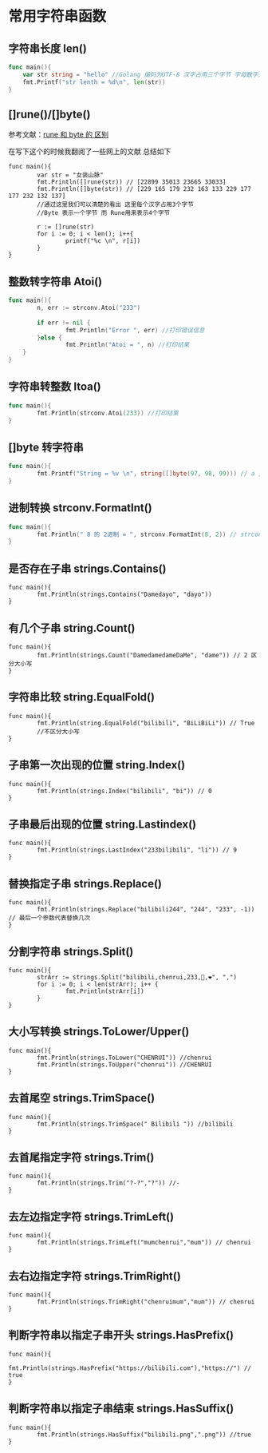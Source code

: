 # 常用字符串函数

## 字符串长度 len()

```go
func main(){
	var str string = "hello" //Golang 编码为UTF-8 汉字占用三个字节 字母数字只占用一个字节
	fmt.Printf("str lenth = %d\n", len(str))
}
```

## []rune()/[]byte()

参考文献：[rune 和 byte 的 区别](https://learnku.com/articles/23411/the-difference-between-rune-and-byte-of-gohttps://learnku.com/articles/23411/the-difference-between-rune-and-byte-of-go)

在写下这个的时候我翻阅了一些网上的文献 总结如下

```golang
func main(){
		var str = "女装山脉"
		fmt.Println([]rune(str)) // [22899 35013 23665 33033]
		fmt.Println([]byte(str)) // [229 165 179 232 163 133 229 177 177 232 132 137]
		//通过这里我们可以清楚的看出 这里每个汉字占用3个字节
		//Byte 表示一个字节 而 Rune用来表示4个字节
  
		r := []rune(str)
		for i := 0; i < len(); i++{
				printf("%c \n", r[i])
		}
}
```

## 整数转字符串 Atoi()

```go
func main(){
		n, err := strconv.Atoi("233")
		
		if err != nil {
				fmt.Println("Error ", err) //打印错误信息
		}else {
				fmt.Println("Atoi = ", n) //打印结果
	}
}
```

## 字符串转整数 Itoa()

```go
func main(){
		fmt.Println(strconv.Atoi(233)) //打印结果
}
```

## []byte 转字符串

```go
func main(){
		fmt.Printf("String = %v \n", string([]byte(97, 98, 99))) // a , b , c
}
```

## 进制转换 strconv.FormatInt()

```go
func main(){
		fmt.Println(" 8 的 2进制 = ", strconv.FormatInt(8, 2)) // strconv.FormatInt(数, 进制数)
}
```

## 是否存在子串 strings.Contains()

```
func main(){
		fmt.Println(strings.Contains("Damedayo", "dayo"))
}
```

## 有几个子串 string.Count()

```
func main(){
		fmt.Println(strings.Count("DamedamedameDaMe", "dame")) // 2 区分大小写
}
```

## 字符串比较 string.EqualFold()

```
func main(){
		fmt.Println(string.EqualFold("bilibili", "BiLiBiLi")) // True
		//不区分大小写
}
```

## 子串第一次出现的位置 string.Index()

```
func main(){
		fmt.Println(strings.Index("bilibili", "bi")) // 0
}
```

## 子串最后出现的位置 string.Lastindex()

```
func main(){
		fmt.Println(strings.LastIndex("233bilibili", "li")) // 9
}
```

## 替换指定子串 strings.Replace()

```
func main(){
		fmt.Println(strings.Replace("bilibili244", "244", "233", -1)) // 最后一个参数代表替换几次
}
```

## 分割字符串 strings.Split()

```
func main(){
		strArr := strings.Split("bilibili,chenrui,233,🐎,❤️", ",")
		for i := 0; i < len(strArr); i++ {
				fmt.Println(strArr[i])
		}
}
```

## 大小写转换 strings.ToLower/Upper()

```
func main(){
		fmt.Println(strings.ToLower("CHENRUI")) //chenrui
		fmt.Println(strings.ToUpper("chenrui")) //CHENRUI
}
```

## 去首尾空 strings.TrimSpace()

```
func main(){
		fmt.Println(strings.TrimSpace(" Bilibili ")) //bilibili
}
```

## 去首尾指定字符 strings.Trim()

```
func main(){
		fmt.Println(strings.Trim("?-?","?")) //-
}
```

## 去左边指定字符 strings.TrimLeft()

```
func main(){
		fmt.Println(strings.TrimLeft("mumchenrui","mum")) // chenrui
}
```

## 去右边指定字符 strings.TrimRight()

```
func main(){
		fmt.Println(strings.TrimRight("chenruimum","mum")) // chenrui
}
```

## 判断字符串以指定子串开头 strings.HasPrefix()

```
func main(){
		fmt.Println(strings.HasPrefix("https://bilibili.com"),"https://") // true
}
```

## 判断字符串以指定子串结束 strings.HasSuffix()

```
func main(){
		fmt.Println(strings.HasSuffix("bilibili.png",".png")) //true
}
```





